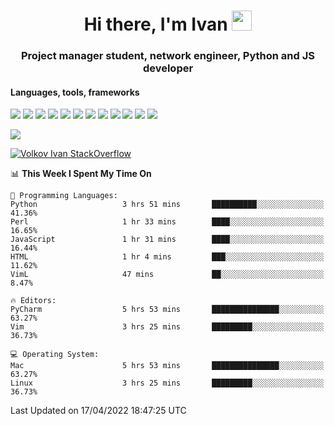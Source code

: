 <h1 align="center">Hi there, I'm Ivan <img src="https://github.com/blackcater/blackcater/blob/main/images/Hi.gif" height="32"></h1>
<h3 align="center">Project manager student, network engineer, Python and JS developer</h3>

<h4>Languages, tools, frameworks</h5>
<p float="left">
<img src="https://img.shields.io/badge/python-3670A0?style=for-the-badge&logo=python&logoColor=ffdd54">
<img src="https://img.shields.io/badge/django-%23092E20.svg?style=for-the-badge&logo=django&logoColor=white">
<img src="https://img.shields.io/badge/postgres-%23316192.svg?style=for-the-badge&logo=postgresql&logoColor=white">
<img src="https://img.shields.io/badge/pycharm-143?style=for-the-badge&logo=pycharm&logoColor=black&color=black&labelColor=green">
<img src="https://img.shields.io/badge/VIM-%2311AB00.svg?style=for-the-badge&logo=vim&logoColor=white">
<img src="https://img.shields.io/badge/Debian-D70A53?style=for-the-badge&logo=debian&logoColor=white">
<img src="https://img.shields.io/badge/Fedora-294172?style=for-the-badge&logo=fedora&logoColor=white">
<img src="https://img.shields.io/badge/mac%20os-000000?style=for-the-badge&logo=macos&logoColor=F0F0F0">
<img src="https://img.shields.io/badge/jira-%230A0FFF.svg?style=for-the-badge&logo=jira&logoColor=white">
<img src="https://img.shields.io/badge/Notion-%23000000.svg?style=for-the-badge&logo=notion&logoColor=white">
<img src="https://img.shields.io/badge/nginx-%23009639.svg?style=for-the-badge&logo=nginx&logoColor=white">
<img src="ttps://img.shields.io/badge/git-%23F05033.svg?style=for-the-badge&logo=git&logoColor=white">
 </p>
 <img src="https://www.codewars.com/users/1interceptor3/badges/large">
 
 [![Volkov Ivan StackOverflow](https://github-readme-stackoverflow.vercel.app/?userID=18140559&layout=compact&theme=dark)](https://stackoverflow.com/users/18140559/volkov-ivan)

<!--START_SECTION:waka-->
📊 **This Week I Spent My Time On** 

```text
💬 Programming Languages: 
Python                   3 hrs 51 mins       ██████████░░░░░░░░░░░░░░░   41.36% 
Perl                     1 hr 33 mins        ████░░░░░░░░░░░░░░░░░░░░░   16.65% 
JavaScript               1 hr 31 mins        ████░░░░░░░░░░░░░░░░░░░░░   16.44% 
HTML                     1 hr 4 mins         ███░░░░░░░░░░░░░░░░░░░░░░   11.62% 
VimL                     47 mins             ██░░░░░░░░░░░░░░░░░░░░░░░   8.47%

🔥 Editors: 
PyCharm                  5 hrs 53 mins       ███████████████░░░░░░░░░░   63.27% 
Vim                      3 hrs 25 mins       █████████░░░░░░░░░░░░░░░░   36.73%

💻 Operating System: 
Mac                      5 hrs 53 mins       ███████████████░░░░░░░░░░   63.27% 
Linux                    3 hrs 25 mins       █████████░░░░░░░░░░░░░░░░   36.73%

```


 Last Updated on 17/04/2022 18:47:25 UTC
<!--END_SECTION:waka-->
